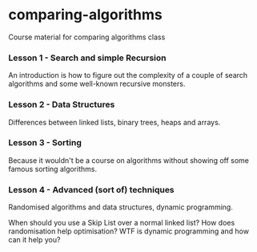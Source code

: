 comparing-algorithms
====================

Course material for comparing algorithms class


### Lesson 1 - Search and simple Recursion

An introduction is how to figure out the complexity of a couple of
search algorithms and some well-known recursive monsters.

### Lesson 2 - Data Structures

Differences between linked lists, binary trees, heaps and arrays.

### Lesson 3 - Sorting

Because it wouldn't be a course on algorithms without showing off some
famous sorting algorithms.

### Lesson 4 - Advanced (sort of) techniques

Randomised algorithms and data structures, dynamic programming.

When should you use a Skip List over a normal linked list? How does
randomisation help optimisation? WTF is dynamic programming and how
can it help you?
